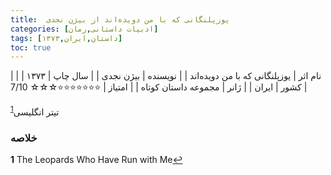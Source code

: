 ```yaml
---
title:  یوزپلنگانی که با من دویده‌اند از بیژن نجدی
categories: [ادبیات داستانی,رمان]
tags: [داستان,ایران,۱۳۷۳]
toc: true
---
```


| نام اثر | یوزپلنگانی که با من دویده‌اند |
| نویسنده | بیژن نجدی |
| سال چاپ | ۱۳۷۳  |
| کشور | ایران  |
| ژانر | مجموعه داستان کوتاه  |
| امتیاز | ⭐⭐⭐⭐⭐⭐⭐☆☆☆ 7/10  |


تیتر انگلیسی<sup id="a1">[1](#f1)</sup>


### خلاصه

<b id="f1">1</b> <span class="footnote">The Leopards Who Have Run with Me</span>[↩](#a1)
